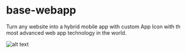 # base-webapp
Turn any website into a hybrid mobile app with custom App Icon with th  most advanced web app technology in the world.

![alt text](https://base.basepages.com/3rdparty/webapp/webapp-1.png)
